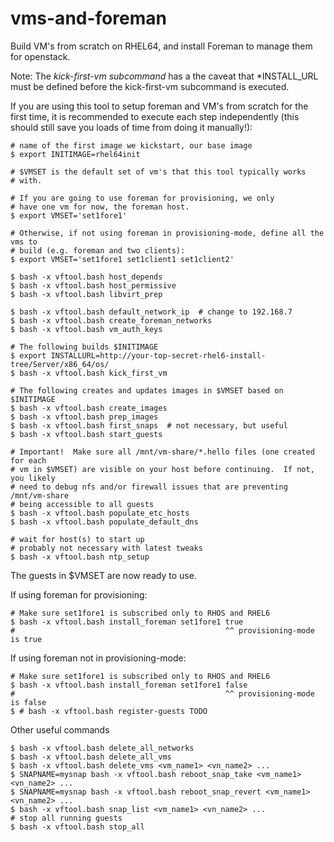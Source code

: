 vms-and-foreman
===============

Build VM's from scratch on RHEL64, and install Foreman to manage them
for openstack.

Note: The *kick-first-vm subcommand* has a the caveat that
*INSTALL_URL must be defined before the kick-first-vm subcommand is
executed.

If you are using this tool to setup foreman and VM's from scratch for
the first time, it is recommended to execute each step independently
(this should still save you loads of time from doing it manually!):

    # name of the first image we kickstart, our base image
    $ export INITIMAGE=rhel64init

    # $VMSET is the default set of vm's that this tool typically works
    # with.

    # If you are going to use foreman for provisioning, we only
    # have one vm for now, the foreman host.
    $ export VMSET='set1fore1'

    # Otherwise, if not using foreman in provisioning-mode, define all the vms to
    # build (e.g. foreman and two clients):
    $ export VMSET='set1fore1 set1client1 set1client2'

    $ bash -x vftool.bash host_depends
    $ bash -x vftool.bash host_permissive
    $ bash -x vftool.bash libvirt_prep

    $ bash -x vftool.bash default_network_ip  # change to 192.168.7
    $ bash -x vftool.bash create_foreman_networks
    $ bash -x vftool.bash vm_auth_keys

    # The following builds $INITIMAGE
    $ export INSTALLURL=http://your-top-secret-rhel6-install-tree/Server/x86_64/os/
    $ bash -x vftool.bash kick_first_vm

    # The following creates and updates images in $VMSET based on $INITIMAGE
    $ bash -x vftool.bash create_images
    $ bash -x vftool.bash prep_images
    $ bash -x vftool.bash first_snaps  # not necessary, but useful
    $ bash -x vftool.bash start_guests

    # Important!  Make sure all /mnt/vm-share/*.hello files (one created for each
    # vm in $VMSET) are visible on your host before continuing.  If not, you likely
    # need to debug nfs and/or firewall issues that are preventing /mnt/vm-share
    # being accessible to all guests
    $ bash -x vftool.bash populate_etc_hosts
    $ bash -x vftool.bash populate_default_dns

    # wait for host(s) to start up
    # probably not necessary with latest tweaks
    $ bash -x vftool.bash ntp_setup

The guests in $VMSET are now ready to use.

If using foreman for provisioning:

    # Make sure set1fore1 is subscribed only to RHOS and RHEL6
    $ bash -x vftool.bash install_foreman set1fore1 true
    #                                               ^^ provisioning-mode is true

If using foreman not in provisioning-mode:

    # Make sure set1fore1 is subscribed only to RHOS and RHEL6
    $ bash -x vftool.bash install_foreman set1fore1 false
    #                                               ^^ provisioning-mode is false
    $ # bash -x vftool.bash register-guests TODO


Other useful commands

    $ bash -x vftool.bash delete_all_networks
    $ bash -x vftool.bash delete_all_vms
    $ bash -x vftool.bash delete_vms <vm_name1> <vn_name2> ...
    $ SNAPNAME=mysnap bash -x vftool.bash reboot_snap_take <vm_name1> <vn_name2> ...
    $ SNAPNAME=mysnap bash -x vftool.bash reboot_snap_revert <vm_name1> <vn_name2> ...
    $ bash -x vftool.bash snap_list <vm_name1> <vn_name2> ...
    # stop all running guests
    $ bash -x vftool.bash stop_all 
